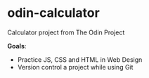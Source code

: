 # odin-calculator

Calculator project from The Odin Project



**Goals**: 
* Practice JS, CSS and HTML in Web Design
* Version control a project while using Git
